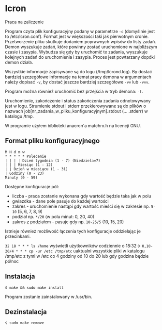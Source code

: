 lcron
=====

Praca na zaliczenie

Program czyta plik konfiguracyjny podany w parametrze `-c` (domyślnie jest to
/etc/lcron.conf). Format jest w większości taki jak pierwotnym cronie.
Przetworzenie pliku skutkuje dodaniem poprawnych wpisów do listy zadań.
Demon wyszukuje zadań, które powinny zostać uruchomione w najbliższym czasie
i zasypia. Wybudza się gdy by uruchomić te zadania, wyszukuje kolejnych zadań
do uruchomienia i zasypia. Proces jest powtarzany dopóki demon działa.

Wszystkie informacje zapisywane są do logu (/tmp/lcrond.log).
By dostać bardziej szczegółowe informacje na temat pracy demona w argumentach
należy dopisać `-v`, by dostać jeszcze bardziej szczegółowe `-vv` lub `-vvv`.

Program można również uruchomić bez przejścia w tryb demona: `-f`.

Uruchomienie, zakończenie i status zakończenia zadania odnotowywany jest w logu.
Strumienie stdout i stderr przekierowywane są do plików o nazwach
job[nr_zadania_w_pliku_konfiguracyjnym].stdout (... .stderr) w katalogu /tmp.

W programie użyłem biblioteki anacron'a matchrx.h na licencji GNU.


Format pliku konfiguracyjnego
-----------------------------

    M H d m w
    * * * * * Polecenie
    | | | | Dzień tygodnia (1 - 7) (Niedziela=7)
    | | | Miesiąc (1 - 12)
    | | Dzień w miesiącu (1 - 31)
    | Godziny (0 - 23)
    Minuty (0 - 59)

Dostępne konfiguracje pól:
- liczba - praca zostanie wykonana gdy wartość będzie taka jak w polu
- gwiazdka - dane pole pasuje do każdej wartości
- zakres - uruchomienie nastąpi gdy wartość mieści się w zakresie
np. `5-10` (5, 6, 7, 8, 9)
- podział np. `*/20` (w polu minut: 0, 20, 40)
- zakres z podziałem - pasuje gdy np. `10-25/5` (10, 15, 20)

Istnieje również możliwość łączenia tych konfiguracje oddzielając je przecinkami.


`32 18 * * * ls /home` wyświetli użytkowników codziennie o 18:32
`0 0,10-20/4 * * * cp -ur /etc /tmp/etc` uaktualni wszystkie pliki w katalogu /tmp/etc
z tymi w /etc co 4 godziny od 10 do 20 lub gdy godzina będzie północ


Instalacja
----------

`$ make && sudo make install`

Program zostanie zainstalowany w /usr/bin.


Dezinstalacja
-------------

`$ sudo make remove`
